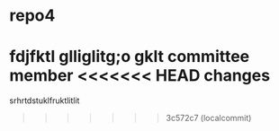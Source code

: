 # repo4
fdjfktl
glliglitg;o
gklt
committee member
<<<<<<< HEAD
changes
=======
srhrtdstuklfruktlitlit
>>>>>>> 3c572c7 (localcommit)
